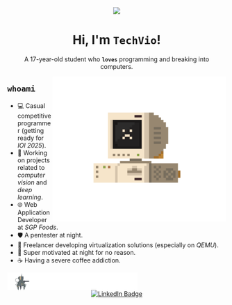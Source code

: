 <div align="center">
<div id="header" align="center">
  <img src="https://media.giphy.com/media/hu9xj9UtxpoY3oytsh/giphy.gif" width="100"/>
</div>

# Hi, I'm ```TechVio```!

A 17-year-old student who **```loves```** programming and breaking into computers.

</div>


<img src="computer.gif" align="right" width="400">

 ## ```whoami```

- 💻 Casual competitive programmer (getting ready for *IOI 2025*).
- 🔬 Working on projects related to *computer vision* and *deep learning*.
- 🌐 Web Application Developer at *SGP Foods*.
- 🛡️ A pentester at night.
- 💼 Freelancer developing virtualization solutions (especially on *QEMU*).
- 🚀 Super motivated at night for no reason.
- ☕ Having a severe coffee addiction.
<img src="pixel_robot.gif" align="center" width="300">
<div id="badges" align="center">
  <a href="https://www.linkedin.com/in/abdelmonaimbounite/">
    <img src="https://img.shields.io/badge/LinkedIn-blue?style=for-the-badge&logo=linkedin&logoColor=white" alt="LinkedIn Badge"/>
  </a>

</div>
